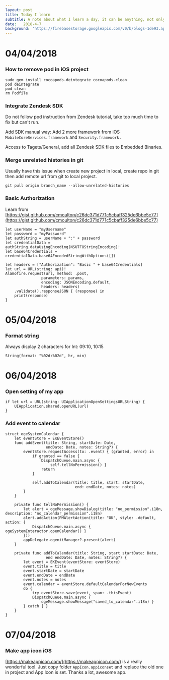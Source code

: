 ```yaml
---
layout: post
title: Today I learn
subtitle: A note about what I learn a day, it can be anything, not only iOS. 
date:   2018-4-7
background: 'https://firebasestorage.googleapis.com/v0/b/blogs-1de93.appspot.com/o/assets%2Ftoday-i-learn%2Fnever-stop-learning.jpg?alt=media&token=018d6c76-c64a-42a6-9b6c-317ec9b8b1d6'
---
```


# 04/04/2018

### How to remove pod in iOS project
```
sudo gem install cocoapods-deintegrate cocoapods-clean
pod deintegrate
pod clean
rm Podfile
```

### Integrate Zendesk SDK 

Do not follow pod instruction from Zendesk tutorial, take too much time to fix but can't run. 

Add SDK manual way: Add 2 more framework from iOS `MobileCoreServices.framework` and `Security.framework.`

Access to Tagets/General, add all Zendesk SDK files to Embedded Binaries.

### Merge unrelated histories in git 
Usually have this issue when create new project in local, create repo in git then add remote url from git to local project.

`git pull origin branch_name --allow-unrelated-histories`

### Basic Authorization 

Learn from [https://gist.github.com/cmoulton/c26dc371d771c5cbaff325de6bbe5c77](https://gist.github.com/cmoulton/c26dc371d771c5cbaff325de6bbe5c77)
```
let userName = "myUsername"
let password = "myPassword"
let authString = userName + ":" + password
let credentialData = authString.dataUsingEncoding(NSUTF8StringEncoding)!
let base64Credentials = credentialData.base64EncodedStringWithOptions([])

let headers = ["Authorization": "Basic " + base64Credentials]
let url = URL(string: api)!
Alamofire.request(url, method: .post,
                parameters: params,
                encoding: JSONEncoding.default,
                headers: headers)
    .validate().responseJSON { (response) in
    print(response)
}
```

# 05/04/2018
### Format string
Always display 2 characters for Int: 09:10, 10:15

`String(format: "%02d:%02d", hr, min)`

# 06/04/2018
### Open setting of my app
```
if let url = URL(string: UIApplicationOpenSettingsURLString) {
    UIApplication.shared.openURL(url)
}
```

### Add event to calendar 
```
struct ogeSystemCalendar {
    let eventStore = EKEventStore()
    func addEvent(title: String, startDate: Date,
                  endDate: Date, notes: String?) {
        eventStore.requestAccess(to: .event) { (granted, error) in
            if granted == false {
                DispatchQueue.main.async {
                    self.tellNoPermission() }
                return
            }
            
            self.addToCalendar(title: title, start: startDate,
                               end: endDate, notes: notes)
        }
    }
    
    private func tellNoPermission() {
        let alert = ogeMessage.showDialog(title: "no_permission".i18n, description: "no_calendar_permission".i18n)
        alert.addAction(PMAlertAction(title: "OK", style: .default, action: {
            DispatchQueue.main.async { ogeSystemInteractor.openCalendar() }
        }))
        appDelegate.ogeniiManager?.present(alert)
    }
    
    private func addToCalendar(title: String, start startDate: Date,
                  end endDate: Date, notes: String?) {
        let event = EKEvent(eventStore: eventStore)
        event.title = title
        event.startDate = startDate
        event.endDate = endDate
        event.notes = notes
        event.calendar = eventStore.defaultCalendarForNewEvents
        do {
            try eventStore.save(event, span: .thisEvent)
            DispatchQueue.main.async {
                ogeMessage.showMessage("saved_to_calendar".i18n) }
        } catch { }
    }
}
```

# 07/04/2018

### Make app icon iOS 
[https://makeappicon.com/](https://makeappicon.com/) is a really wonderful tool. Just copy folder `AppIcon.appiconset` and replace the old one in project and App Icon is set. Thanks a lot, awesome app. 

